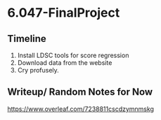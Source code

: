 # 6.047-FinalProject

## Timeline 
1. Install LDSC tools for score regression
2. Download data from the website
3. Cry profusely.

## Writeup/ Random Notes for Now

https://www.overleaf.com/7238811cscdzymnmskg
